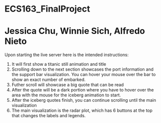 # ECS163_FinalProject
# Jessica Chu, Winnie Sich, Alfredo Nieto

Upon starting the live server here is the intended instructions:

1. It will first show a titanic still animation and title
2. Scrolling down to the next section showcases the port information and the support bar visualization. You can hover your mouse over the bar to show an exact number of embarked.
3. Futher scroll will showcase a big quote that can be read
4. After the quote will be a dark portion where you have to hover over the area with the mouse for the iceberg animation to start.
5. After the iceberg quotes finish, you can continue scrolling until the main visualization
6. The main visualization is the radar plot, which has 6 buttons at the top that changes the labels and legends.